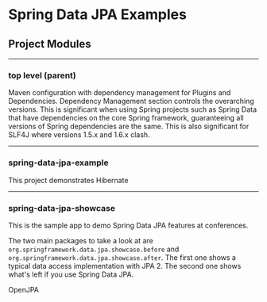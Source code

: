 # Spring Data JPA Examples #



## Project Modules ##

---

### top level (parent) ###
Maven configuration with dependency management for Plugins and Dependencies.  Dependency Management section controls
the overarching versions.  This is significant when using Spring projects such as Spring Data that have dependencies on
the core Spring framework, guaranteeing all versions of Spring dependencies are the same.  This is also significant for
SLF4J where versions 1.5.x and 1.6.x clash.

---

### spring-data-jpa-example ###
This project demonstrates
Hibernate


---

### spring-data-jpa-showcase ###
This is the sample app to demo Spring Data JPA features at conferences.

The two main packages to take a look at are `org.springframework.data.jpa.showcase.before` and `org.springframework.data.jpa.showcase.after`. The first one shows a typical data access implementation with JPA 2. The second one shows what's left if you use Spring Data JPA.

OpenJPA



